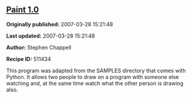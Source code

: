 ## [Paint 1.0](https://code.activestate.com/recipes/511434-paint-10)

**Originally published:** 2007-03-28 15:21:48

**Last updated:** 2007-03-28 15:21:48

**Author:** Stephen Chappell

**Recipe ID:** 511434

This program was adapted from the SAMPLES directory
that comes with Python. It allows two people to draw
on a program with someone else watching and, at the
same time watch what the other person is drawing also.
